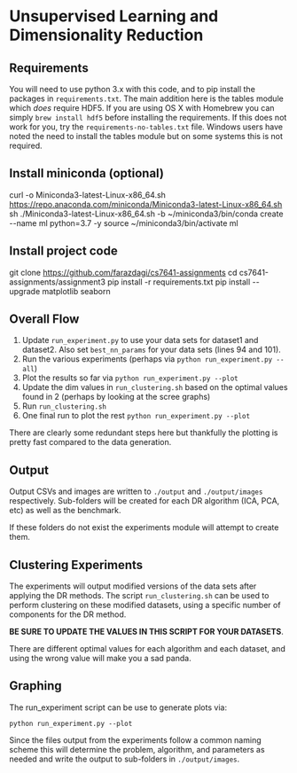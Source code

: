 # Unsupervised Learning and Dimensionality Reduction

## Requirements
You will need to use python 3.x with this code, and to pip install the packages in `requirements.txt`. The main addition here is the tables module which _does_ require HDF5. If you are using OS X with Homebrew you can simply `brew install hdf5` before installing the requirements. 
If this does not work for you, try the `requirements-no-tables.txt` file. Windows users have noted the need to install the tables module but on some systems this is not required. 

## Install miniconda (optional)
curl -o Miniconda3-latest-Linux-x86_64.sh https://repo.anaconda.com/miniconda/Miniconda3-latest-Linux-x86_64.sh
sh ./Miniconda3-latest-Linux-x86_64.sh -b
~/miniconda3/bin/conda create --name ml python=3.7 -y
source ~/miniconda3/bin/activate ml

## Install project code

git clone https://github.com/farazdagi/cs7641-assignments
cd cs7641-assignments/assignment3
pip install -r requirements.txt
pip install --upgrade matplotlib seaborn

## Overall Flow
1. Update `run_experiment.py` to use your data sets for dataset1 and dataset2. Also set `best_nn_params` for your data sets (lines 94 and 101).
2. Run the various experiments (perhaps via `python run_experiment.py --all`)
3. Plot the results so far via `python run_experiment.py --plot`
4. Update the dim values in `run_clustering.sh` based on the optimal values found in 2 (perhaps by looking at the scree graphs)
5. Run `run_clustering.sh`
6. One final run to plot the rest `python run_experiment.py --plot`

There are clearly some redundant steps here but thankfully the plotting is pretty fast compared to the data generation.

## Output
Output CSVs and images are written to `./output` and `./output/images` respectively. Sub-folders will be created for each DR algorithm (ICA, PCA, etc) as well as the benchmark.

If these folders do not exist the experiments module will attempt to create them.

## Clustering Experiments

The experiments will output modified versions of the data sets after applying the DR methods. The script `run_clustering.sh` can be used to perform clustering on these modified datasets, using a specific number of components for the DR method.

**BE SURE TO UPDATE THE VALUES IN THIS SCRIPT FOR YOUR DATASETS**. 

There are different optimal values for each algorithm and each dataset, and using the wrong value will make you a sad panda.

## Graphing

The run_experiment script can be use to generate plots via:

```
python run_experiment.py --plot
```

Since the files output from the experiments follow a common naming scheme this will determine the problem, algorithm,
and parameters as needed and write the output to sub-folders in `./output/images`.

